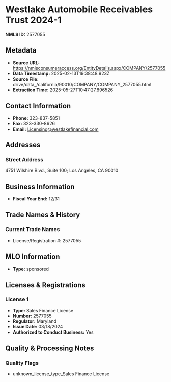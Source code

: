# Westlake Automobile Receivables Trust 2024-1

**NMLS ID:** 2577055

## Metadata
- **Source URL:** https://nmlsconsumeraccess.org/EntityDetails.aspx/COMPANY/2577055
- **Data Timestamp:** 2025-02-13T19:38:48.923Z
- **Source File:** drive/data_/california/90010/COMPANY/COMPANY_2577055.html
- **Extraction Time:** 2025-05-27T10:47:27.896526

## Contact Information
- **Phone:** 323-837-5851
- **Fax:** 323-330-8626
- **Email:** Licensing@westlakefinancial.com

## Addresses
### Street Address
4751 Wilshire Blvd., Suite 100; Los Angeles, CA 90010

## Business Information
- **Fiscal Year End:** 12/31

## Trade Names & History
### Current Trade Names
- License/Registration #: 2577055

## MLO Information
- **Type:** sponsored

## Licenses & Registrations

### License 1
- **Type:** Sales Finance License
- **Number:** 2577055
- **Regulator:** Maryland
- **Issue Date:** 03/18/2024
- **Authorized to Conduct Business:** Yes

## Quality & Processing Notes
### Quality Flags
- unknown_license_type_Sales Finance License
